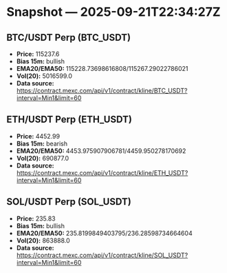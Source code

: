# Snapshot — 2025-09-21T22:34:27Z

## BTC/USDT Perp (BTC_USDT)
- **Price:** 115237.6
- **Bias 15m:** bullish
- **EMA20/EMA50:** 115228.73698616808/115267.29022786021
- **Vol(20):** 5016599.0
- **Data source:** https://contract.mexc.com/api/v1/contract/kline/BTC_USDT?interval=Min1&limit=60

## ETH/USDT Perp (ETH_USDT)
- **Price:** 4452.99
- **Bias 15m:** bearish
- **EMA20/EMA50:** 4453.975907906781/4459.950278170692
- **Vol(20):** 690877.0
- **Data source:** https://contract.mexc.com/api/v1/contract/kline/ETH_USDT?interval=Min1&limit=60

## SOL/USDT Perp (SOL_USDT)
- **Price:** 235.83
- **Bias 15m:** bullish
- **EMA20/EMA50:** 235.8199849403795/236.28598734664604
- **Vol(20):** 863888.0
- **Data source:** https://contract.mexc.com/api/v1/contract/kline/SOL_USDT?interval=Min1&limit=60
